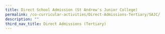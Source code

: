 ```yaml
---
title: Direct School Admission (St Andrew's Junior College)
permalink: /co-curricular-activities/Direct-Admissions-Tertiary/SAJC/
description: ""
third_nav_title: Direct Admissions (Tertiary)
---
```

